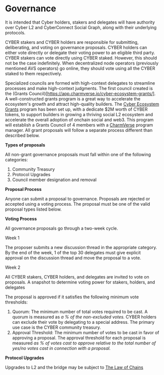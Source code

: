 # Governance

It is intended that Cyber holders, stakers and delegates will have authority over Cyber L2 and CyberConnect Social Graph, along with their underlying protocols.

CYBER stakers and CYBER holders are responsible for submitting, deliberating, and voting on governance proposals. CYBER holders can either vote directly or delegate their voting power to an eligible third party. CYBER stakers can vote directly using CYBER staked. However, this should not be the case indefinitely. When decentralized node operators (previously mentioned AVS operators) go online, they should vote using all the CYBER staked to them respectively.

Specialized councils are formed with high-context delegates to streamline processes and make high-context judgments. The first council created is the (Grants Council)[https://app.charmverse.io/cyber-ecosystem-grants/]. A well-constructed grants program is a great way to accelerate the ecosystem's growth and attract high-quality builders. The [Cyber Ecosystem Grants](https://app.charmverse.io/cyber-ecosystem-grants/) program has been set up, with a dedicate $2M worth of CYBER tokens, to support builders in growing a thriving social L2 ecosystem and accelerate the overall adoption of onchain social and web3. This program will establish a Grants Council of 4 members with a [CharmVerse](https://charmverse.io/) program manager. All grant proposals will follow a separate process different than described below.

**Types of proposals**

All non-grant governance proposals must fall within one of the following categories:

1. Community Treasury
2. Protocol Upgrades
3. Council member designation and removal

**Proposal Process**

Anyone can submit a proposal to governance. Proposals are rejected or accepted using a voting process. The proposal must be one of the valid proposal types listed below.

**Voting Process**

All governance proposals go through a two-week cycle.

Week 1

The proposer submits a new discussion thread in the appropriate category. By the end of the week, 1 of the top 30 delegates must give explicit approval on the discussion thread and move the proposal to a vote.

Week 2

All CYBER stakers, CYBER holders, and delegates are invited to vote on proposals. A snapshot to determine voting power for stakers, holders, and delegates

The proposal is approved if it satisfies the following minimum vote thresholds:

1. Quorum: The minimum number of total votes required to be cast. A quorum is measured as _a % of the non-excluded votes._ CYBER holders can exclude their vote by delegating to a special address. The primary use case is the CYBER community treasury.
2. Approval Threshold: The minimum number of votes to be cast in favor of approving a proposal. The approval threshold for each proposal is measured _as % of votes cast to approve relative to the total number of yes/no votes cast in connection with a proposal._

**Protocol Upgrades**

Upgrades to L2 and the bridge may be subject to [The Law of Chains](https://optimism.mirror.xyz/JfVOJ1Ng2l5H6JbIAtfOcYBKa4i9DyRTUJUuOqDpjIs)
